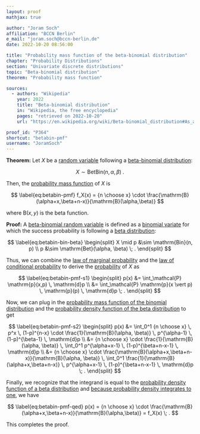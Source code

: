 ```yaml
---
layout: proof
mathjax: true

author: "Joram Soch"
affiliation: "BCCN Berlin"
e_mail: "joram.soch@bccn-berlin.de"
date: 2022-10-20 08:56:00

title: "Probability mass function of the beta-binomial distribution"
chapter: "Probability Distributions"
section: "Univariate discrete distributions"
topic: "Beta-binomial distribution"
theorem: "Probability mass function"

sources:
  - authors: "Wikipedia"
    year: 2022
    title: "Beta-binomial distribution"
    in: "Wikipedia, the free encyclopedia"
    pages: "retrieved on 2022-10-20"
    url: "https://en.wikipedia.org/wiki/Beta-binomial_distribution#As_a_compound_distribution"

proof_id: "P364"
shortcut: "betabin-pmf"
username: "JoramSoch"
---
```



**Theorem:** Let $X$ be a [random variable](/D/rvar) following a [beta-binomial distribution](/D/betabin):

$$ \label{eq:betabin}
X \sim \mathrm{BetBin}(n,\alpha,\beta) \; .
$$

Then, the [probability mass function](/D/pmf) of $X$ is

$$ \label{eq:betabin-pmf}
f_X(x) = {n \choose x} \cdot \frac{\mathrm{B}(\alpha+x,\beta+n-x)}{\mathrm{B}(\alpha,\beta)}
$$

where $\mathrm{B}(x,y)$ is the beta function.


**Proof:** A [beta-binomial random variable](/D/betabin) is defined as a [binomial variate](/D/bin) for which the success probability is following a [beta distribution](/D/beta):

$$ \label{eq:betabin-bin-beta}
\begin{split}
X \mid p &\sim \mathrm{Bin}(n, p) \\
p &\sim \mathrm{Bet}(\alpha, \beta) \; .
\end{split}
$$

Thus, we can combine the [law of marginal probability](/D/prob-marg) and the [law of conditional probability](/D/prob-cond) to derive the [probability](/D/prob) of $X$ as

$$ \label{eq:betabin-pmf-s1}
\begin{split}
p(x) &= \int_\mathcal{P} \mathrm{p}(x,p) \, \mathrm{d}p \\
&= \int_\mathcal{P} \mathrm{p}(x \vert p) \, \mathrm{p}(p) \, \mathrm{d}p \; .
\end{split}
$$

Now, we can plug in the [probability mass function of the binomial distribution](/P/bin-pmf) and the [probability density function of the beta distribution](/P/beta-pdf) to get

$$ \label{eq:betabin-pmf-s2}
\begin{split}
p(x) &= \int_0^1 {n \choose x} \, p^x \, (1-p)^{n-x} \cdot \frac{1}{\mathrm{B}(\alpha, \beta)} \, p^{\alpha-1} \, (1-p)^{\beta-1} \, \mathrm{d}p \\
&= {n \choose x} \cdot \frac{1}{\mathrm{B}(\alpha, \beta)} \, \int_0^1 p^{\alpha+x-1} \, (1-p)^{\beta+n-x-1} \, \mathrm{d}p \\
&= {n \choose x} \cdot \frac{\mathrm{B}(\alpha+x,\beta+n-x)}{\mathrm{B}(\alpha, \beta)} \, \int_0^1 \frac{1}{\mathrm{B}(\alpha+x,\beta+n-x)} \, p^{\alpha+x-1} \, (1-p)^{\beta+n-x-1} \, \mathrm{d}p \; .
\end{split}
$$

Finally, we recognize that the integrand is equal to the [probability density function of a beta distribution](/P/beta-pdf) and [because probability density integrates to one](/D/pdf), we have

$$ \label{eq:betabin-pmf-qed}
p(x) = {n \choose x} \cdot \frac{\mathrm{B}(\alpha+x,\beta+n-x)}{\mathrm{B}(\alpha,\beta)} = f_X(x) \; .
$$

This completes the proof.